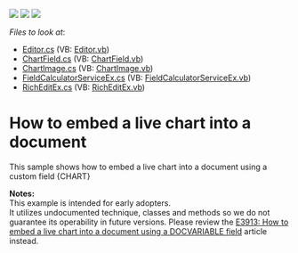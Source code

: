 <!-- default badges list -->
![](https://img.shields.io/endpoint?url=https://codecentral.devexpress.com/api/v1/VersionRange/128610137/11.1.4%2B)
[![](https://img.shields.io/badge/Open_in_DevExpress_Support_Center-FF7200?style=flat-square&logo=DevExpress&logoColor=white)](https://supportcenter.devexpress.com/ticket/details/E20024)
[![](https://img.shields.io/badge/📖_How_to_use_DevExpress_Examples-e9f6fc?style=flat-square)](https://docs.devexpress.com/GeneralInformation/403183)
<!-- default badges end -->
<!-- default file list -->
*Files to look at*:

* [Editor.cs](./CS/Editor.cs) (VB: [Editor.vb](./VB/Editor.vb))
* [ChartField.cs](./CS/Extensions/Chart/ChartField.cs) (VB: [ChartField.vb](./VB/Extensions/Chart/ChartField.vb))
* [ChartImage.cs](./CS/Extensions/Chart/ChartImage.cs) (VB: [ChartImage.vb](./VB/Extensions/Chart/ChartImage.vb))
* [FieldCalculatorServiceEx.cs](./CS/Extensions/Chart/FieldCalculatorServiceEx.cs) (VB: [FieldCalculatorServiceEx.vb](./VB/Extensions/Chart/FieldCalculatorServiceEx.vb))
* [RichEditEx.cs](./CS/Extensions/RichEditEx.cs) (VB: [RichEditEx.vb](./VB/Extensions/RichEditEx.vb))
<!-- default file list end -->
# How to embed a live chart into a document


<p>This sample shows how to embed a live chart into a document using a custom field {CHART}</p><p><strong>Notes:<br />
</strong>This example is intended for early adopters. <br />
It utilizes undocumented technique, classes and methods so we do not guarantee its operability in future versions. Please review the <a href="https://www.devexpress.com/Support/Center/p/E3913">E3913: How to embed a live chart into a document using a DOCVARIABLE field</a> article instead.</p>

<br/>


